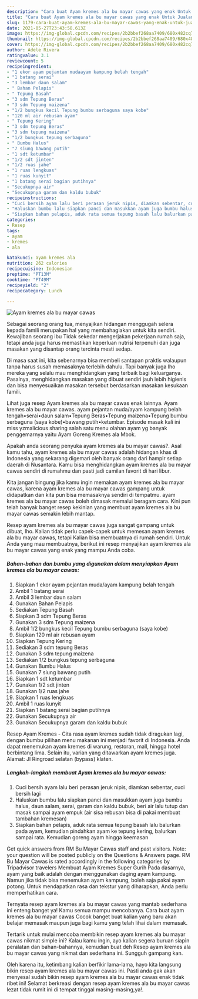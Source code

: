 ```yaml
---
description: "Cara buat Ayam kremes ala bu mayar cawas yang enak Untuk Jualan"
title: "Cara buat Ayam kremes ala bu mayar cawas yang enak Untuk Jualan"
slug: 1179-cara-buat-ayam-kremes-ala-bu-mayar-cawas-yang-enak-untuk-jualan
date: 2021-05-27T23:43:58.613Z
image: https://img-global.cpcdn.com/recipes/2b2bbef268aa7409/680x482cq70/ayam-kremes-ala-bu-mayar-cawas-foto-resep-utama.jpg
thumbnail: https://img-global.cpcdn.com/recipes/2b2bbef268aa7409/680x482cq70/ayam-kremes-ala-bu-mayar-cawas-foto-resep-utama.jpg
cover: https://img-global.cpcdn.com/recipes/2b2bbef268aa7409/680x482cq70/ayam-kremes-ala-bu-mayar-cawas-foto-resep-utama.jpg
author: Adele Rivera
ratingvalue: 3.1
reviewcount: 5
recipeingredient:
- "1 ekor ayam pejantan mudaayam kampung belah tengah"
- "1 batang serai"
- "3 lembar daun salam"
- " Bahan Pelapis"
- " Tepung Basah"
- "3 sdm Tepung Beras"
- "3 sdm Tepung maizena"
- "1/2 bungkus kecil Tepung bumbu serbaguna saya kobe"
- "120 ml air rebusan ayam"
- " Tepung Kering"
- "3 sdm tepung Beras"
- "3 sdm tepung maizena"
- "1/2 bungkus tepung serbaguna"
- " Bumbu Halus"
- "7 siung bawang putih"
- "1 sdt ketumbar"
- "1/2 sdt jinten"
- "1/2 ruas jahe"
- "1 ruas lengkuas"
- "1 ruas kunyit"
- "1 batang serai bagian putihnya"
- "Secukupnya air"
- "Secukupnya garam dan kaldu bubuk"
recipeinstructions:
- "Cuci bersih ayam lalu beri perasan jeruk nipis, diamkan sebentar, cuci bersih lagi"
- "Haluskan bumbu lalu siapkan panci dan masukkan ayam juga bumbu halus, daun salam, serai, garam dan kaldu bubuk, beri air lalu tutup dan masak sampai ayam empuk (air sisa rebusan bisa di pakai membuat tambahan kremesan)"
- "Siapkan bahan pelapis, aduk rata semua tepung basah lalu balurkan pada ayam, kemudian pindahkan ayam ke tepung kering, balurkan sampai rata. Kemudian goreng ayam hingga keemasan"
categories:
- Resep
tags:
- ayam
- kremes
- ala

katakunci: ayam kremes ala 
nutrition: 262 calories
recipecuisine: Indonesian
preptime: "PT13M"
cooktime: "PT49M"
recipeyield: "2"
recipecategory: Lunch

---
```



![Ayam kremes ala bu mayar cawas](https://img-global.cpcdn.com/recipes/2b2bbef268aa7409/680x482cq70/ayam-kremes-ala-bu-mayar-cawas-foto-resep-utama.jpg)

Sebagai seorang orang tua, menyajikan hidangan menggugah selera kepada famili merupakan hal yang membahagiakan untuk kita sendiri. Kewajiban seorang ibu Tidak sekedar mengerjakan pekerjaan rumah saja, tetapi anda juga harus memastikan keperluan nutrisi terpenuhi dan juga masakan yang disantap orang tercinta mesti sedap.

Di masa  saat ini, kita sebenarnya bisa membeli santapan praktis walaupun tanpa harus susah memasaknya terlebih dahulu. Tapi banyak juga lho mereka yang selalu mau menghidangkan yang terbaik bagi keluarganya. Pasalnya, menghidangkan masakan yang dibuat sendiri jauh lebih higienis dan bisa menyesuaikan masakan tersebut berdasarkan masakan kesukaan famili. 

Lihat juga resep Ayam kremes ala bu mayar cawas enak lainnya. Ayam kremes ala bu mayar cawas. ayam pejantan muda/ayam kampung belah tengah•serai•daun salam•Tepung Beras•Tepung maizena•Tepung bumbu serbaguna (saya kobe)•bawang putih•ketumbar. Episode masak kali ini miss yzmalicious sharing salah satu menu olahan ayam yg banyak penggemarnya yaitu Ayam Goreng Kremes ala Mbok.

Apakah anda seorang penyuka ayam kremes ala bu mayar cawas?. Asal kamu tahu, ayam kremes ala bu mayar cawas adalah hidangan khas di Indonesia yang sekarang digemari oleh banyak orang dari hampir setiap daerah di Nusantara. Kamu bisa menghidangkan ayam kremes ala bu mayar cawas sendiri di rumahmu dan pasti jadi camilan favorit di hari libur.

Kita jangan bingung jika kamu ingin memakan ayam kremes ala bu mayar cawas, karena ayam kremes ala bu mayar cawas gampang untuk didapatkan dan kita pun bisa memasaknya sendiri di tempatmu. ayam kremes ala bu mayar cawas boleh dimasak memalui beragam cara. Kini pun telah banyak banget resep kekinian yang membuat ayam kremes ala bu mayar cawas semakin lebih mantap.

Resep ayam kremes ala bu mayar cawas juga sangat gampang untuk dibuat, lho. Kalian tidak perlu capek-capek untuk memesan ayam kremes ala bu mayar cawas, tetapi Kalian bisa membuatnya di rumah sendiri. Untuk Anda yang mau membuatnya, berikut ini resep menyajikan ayam kremes ala bu mayar cawas yang enak yang mampu Anda coba.

<!--inarticleads1-->

##### Bahan-bahan dan bumbu yang digunakan dalam menyiapkan Ayam kremes ala bu mayar cawas:

1. Siapkan 1 ekor ayam pejantan muda/ayam kampung belah tengah
1. Ambil 1 batang serai
1. Ambil 3 lembar daun salam
1. Gunakan  Bahan Pelapis
1. Sediakan  Tepung Basah
1. Siapkan 3 sdm Tepung Beras
1. Gunakan 3 sdm Tepung maizena
1. Ambil 1/2 bungkus kecil Tepung bumbu serbaguna (saya kobe)
1. Siapkan 120 ml air rebusan ayam
1. Siapkan  Tepung Kering
1. Sediakan 3 sdm tepung Beras
1. Gunakan 3 sdm tepung maizena
1. Sediakan 1/2 bungkus tepung serbaguna
1. Gunakan  Bumbu Halus
1. Gunakan 7 siung bawang putih
1. Siapkan 1 sdt ketumbar
1. Gunakan 1/2 sdt jinten
1. Gunakan 1/2 ruas jahe
1. Siapkan 1 ruas lengkuas
1. Ambil 1 ruas kunyit
1. Siapkan 1 batang serai bagian putihnya
1. Gunakan Secukupnya air
1. Gunakan Secukupnya garam dan kaldu bubuk


Resep Ayam Kremes - Cita rasa ayam kremes sudah tidak diragukan lagi, dengan bumbu pilihan menu makanan ini menjadi favorit di Indonesia. Anda dapat menemukan ayam kremes di warung, restoran, mall, hingga hotel berbintang lima. Selain itu, varian yang ditawarkan ayam kremes juga. Alamat: Jl Ringroad selatan (bypass) klaten. 

<!--inarticleads2-->

##### Langkah-langkah membuat Ayam kremes ala bu mayar cawas:

1. Cuci bersih ayam lalu beri perasan jeruk nipis, diamkan sebentar, cuci bersih lagi
1. Haluskan bumbu lalu siapkan panci dan masukkan ayam juga bumbu halus, daun salam, serai, garam dan kaldu bubuk, beri air lalu tutup dan masak sampai ayam empuk (air sisa rebusan bisa di pakai membuat tambahan kremesan)
1. Siapkan bahan pelapis, aduk rata semua tepung basah lalu balurkan pada ayam, kemudian pindahkan ayam ke tepung kering, balurkan sampai rata. Kemudian goreng ayam hingga keemasan


Get quick answers from RM Bu Mayar Cawas staff and past visitors. Note: your question will be posted publicly on the Questions &amp; Answers page. RM Bu Mayar Cawas is rated accordingly in the following categories by Tripadvisor travelers Membuat Ayam Kremes Super Gurih Pada dasarnya, ayam yang baik adalah dengan menggunakan daging ayam kampung. Namun jika tidak bisa menemukan ayam kampung, boleh saja pakai ayam potong. Untuk mendapatkan rasa dan tekstur yang diharapkan, Anda perlu memperhatikan cara. 

Ternyata resep ayam kremes ala bu mayar cawas yang mantab sederhana ini enteng banget ya! Kamu semua mampu mencobanya. Cara buat ayam kremes ala bu mayar cawas Cocok banget buat kalian yang baru akan belajar memasak maupun juga bagi kamu yang telah lihai dalam memasak.

Tertarik untuk mulai mencoba membikin resep ayam kremes ala bu mayar cawas nikmat simple ini? Kalau kamu ingin, ayo kalian segera buruan siapin peralatan dan bahan-bahannya, kemudian buat deh Resep ayam kremes ala bu mayar cawas yang nikmat dan sederhana ini. Sungguh gampang kan. 

Oleh karena itu, ketimbang kalian berfikir lama-lama, hayo kita langsung bikin resep ayam kremes ala bu mayar cawas ini. Pasti anda gak akan menyesal sudah bikin resep ayam kremes ala bu mayar cawas enak tidak ribet ini! Selamat berkreasi dengan resep ayam kremes ala bu mayar cawas lezat tidak rumit ini di tempat tinggal masing-masing,ya!.

